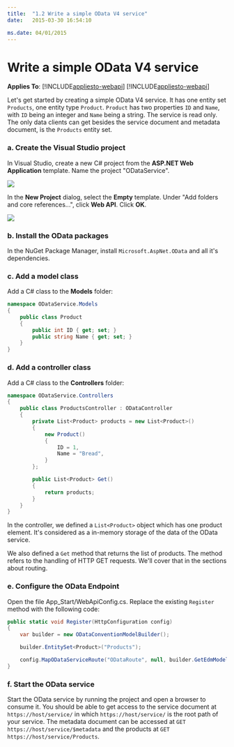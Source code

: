 ```yaml
---
title:  "1.2 Write a simple OData V4 service"
date:   2015-03-30 16:54:10

ms.date: 04/01/2015
---
```

# Write a simple OData V4 service
**Applies To**:
[!INCLUDE[appliesto-webapi](../includes/appliesto-webapi-v7.md)]
[!INCLUDE[appliesto-webapi](../includes/appliesto-webapi-v6.md)]

Let's get started by creating a simple OData V4 service. It has one entity set `Products`, one entity type `Product`. `Product` has two properties `ID` and `Name`, with `ID` being an integer and `Name` being a string. The service is read only. The only data clients can get besides the service document and metadata document, is the `Products` entity set.

### a. Create the Visual Studio project

In Visual Studio, create a new C# project from the **ASP.NET Web Application** template. Name the project "ODataService".

![](https://i1.asp.net/media/4929282/odata01.PNG?cdn_id=2015-02-04-001)

In the **New Project** dialog, select the **Empty** template. Under "Add folders and core references...", click **Web API**. Click **OK**.

![](https://i3.asp.net/media/4929288/odata02.PNG?cdn_id=2015-02-04-001)

### b. Install the OData packages

In the NuGet Package Manager, install `Microsoft.AspNet.OData` and all it's dependencies.

### c. Add a model class

Add a C# class to the **Models** folder:

```C#
namespace ODataService.Models
{
    public class Product
    {
        public int ID { get; set; }
        public string Name { get; set; }
    }
}
```

### d. Add a controller class

Add a C# class to the **Controllers** folder:

```C#
namespace ODataService.Controllers
{
    public class ProductsController : ODataController
    {
        private List<Product> products = new List<Product>()
        {
            new Product()
            {
                ID = 1,
                Name = "Bread",
            }
        };

        public List<Product> Get()
        {
            return products;
        }
    }
}
```

In the controller, we defined a `List<Product>` object which has one product element. It's considered as a in-memory storage of the data of the OData service.

We also defined a `Get` method that returns the list of products. The method refers to the handling of HTTP GET requests. We'll cover that in the sections about routing.

### e. Configure the OData Endpoint

Open the file App_Start/WebApiConfig.cs. Replace the existing `Register` method with the following code:

```C#
public static void Register(HttpConfiguration config)
{
    var builder = new ODataConventionModelBuilder();

    builder.EntitySet<Product>("Products");

    config.MapODataServiceRoute("ODataRoute", null, builder.GetEdmModel());
}
```

### f. Start the OData service

Start the OData service by running the project and open a browser to consume it. You should be able to get access to the service document at `https://host/service/` in which `https://host/service/` is the root path of your service. The metadata document can be accessed at `GET https://host/service/$metadata` and the products at `GET https://host/service/Products`.